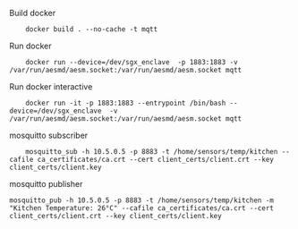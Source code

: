Build docker
```
	docker build . --no-cache -t mqtt
```


Run docker
 
```
	docker run --device=/dev/sgx_enclave  -p 1883:1883 -v /var/run/aesmd/aesm.socket:/var/run/aesmd/aesm.socket mqtt
```

Run docker interactive
```
	docker run -it -p 1883:1883 --entrypoint /bin/bash --device=/dev/sgx_enclave  -v /var/run/aesmd/aesm.socket:/var/run/aesmd/aesm.socket mqtt	
```


mosquitto subscriber

```
	mosquitto_sub -h 10.5.0.5 -p 8883 -t /home/sensors/temp/kitchen --cafile ca_certificates/ca.crt --cert client_certs/client.crt --key client_certs/client.key
```

mosquitto publisher
```
mosquitto_pub -h 10.5.0.5 -p 8883 -t /home/sensors/temp/kitchen -m "Kitchen Temperature: 26°C" --cafile ca_certificates/ca.crt --cert client_certs/client.crt --key client_certs/client.key
```
